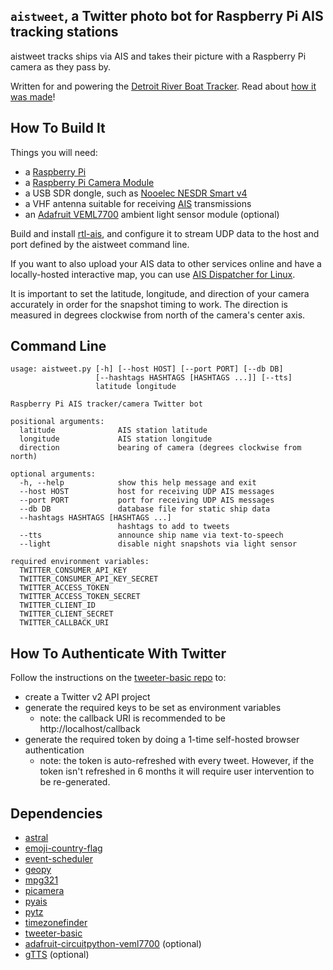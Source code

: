 `aistweet`, a Twitter photo bot for Raspberry Pi AIS tracking stations
----------------------------------------------------------------------

aistweet tracks ships via AIS and takes their picture with a Raspberry Pi
camera as they pass by.

Written for and powering the [Detroit River Boat Tracker]. Read about
[how it was made]!

How To Build It
---------------

Things you will need:

  - a [Raspberry Pi]
  - a [Raspberry Pi Camera Module]
  - a USB SDR dongle, such as [Nooelec NESDR Smart v4]
  - a VHF antenna suitable for receiving [AIS] transmissions
  - an [Adafruit VEML7700] ambient light sensor module (optional)

Build and install [rtl-ais], and configure it to stream UDP data to the host
and port defined by the aistweet command line.

If you want to also upload your AIS data to other services online and have a
locally-hosted interactive map, you can use [AIS Dispatcher for Linux].

It is important to set the latitude, longitude, and direction of your camera
accurately in order for the snapshot timing to work. The direction is measured
in degrees clockwise from north of the camera's center axis.

Command Line
------------
```
usage: aistweet.py [-h] [--host HOST] [--port PORT] [--db DB]
                   [--hashtags HASHTAGS [HASHTAGS ...]] [--tts]
                   latitude longitude

Raspberry Pi AIS tracker/camera Twitter bot

positional arguments:
  latitude              AIS station latitude
  longitude             AIS station longitude
  direction             bearing of camera (degrees clockwise from north)

optional arguments:
  -h, --help            show this help message and exit
  --host HOST           host for receiving UDP AIS messages
  --port PORT           port for receiving UDP AIS messages
  --db DB               database file for static ship data
  --hashtags HASHTAGS [HASHTAGS ...]
                        hashtags to add to tweets
  --tts                 announce ship name via text-to-speech
  --light               disable night snapshots via light sensor

required environment variables:
  TWITTER_CONSUMER_API_KEY
  TWITTER_CONSUMER_API_KEY_SECRET
  TWITTER_ACCESS_TOKEN
  TWITTER_ACCESS_TOKEN_SECRET
  TWITTER_CLIENT_ID
  TWITTER_CLIENT_SECRET
  TWITTER_CALLBACK_URI
```

How To Authenticate With Twitter
--------------------------------

Follow the instructions on the [tweeter-basic repo](https://github.com/MikeBusuttil/tweeter-basic) to:
- create a Twitter v2 API project
- generate the required keys to be set as environment variables
  - note: the callback URI is recommended to be http://localhost/callback
- generate the required token by doing a 1-time self-hosted browser authentication
  - note: the token is auto-refreshed with every tweet.  However, if the token isn't refreshed in 6 months it will require user intervention to be re-generated.

Dependencies
------------
  - [astral](https://pypi.org/project/astral/)
  - [emoji-country-flag](https://pypi.org/project/emoji-country-flag/)
  - [event-scheduler](https://pypi.org/project/event-scheduler/)
  - [geopy](https://pypi.org/project/geopy/)
  - [mpg321](http://mpg321.sourceforge.net/)
  - [picamera](https://pypi.org/project/picamera/)
  - [pyais](https://pypi.org/project/pyais/)
  - [pytz](https://pypi.org/project/pytz/)
  - [timezonefinder](https://pypi.org/project/timezonefinder/)
  - [tweeter-basic](https://github.com/MikeBusuttil/tweeter-basic)
  - [adafruit-circuitpython-veml7700](https://pypi.org/project/adafruit-circuitpython-veml7700/) (optional)
  - [gTTS](https://pypi.org/project/gTTS/) (optional)

[Detroit River Boat Tracker]: https://twitter.com/detroitships
[AIS]: https://en.wikipedia.org/wiki/Automatic_identification_system
[Nooelec NESDR Smart v4]: https://www.nooelec.com/store/sdr/sdr-receivers/nesdr-smart-sdr.html
[Raspberry Pi]: https://www.raspberrypi.org/
[Raspberry Pi Camera Module]: https://www.raspberrypi.org/products/camera-module-v2/
[Adafruit VEML7700]: http://learn.adafruit.com/adafruit-veml7700
[AIS Dispatcher for Linux]: https://www.aishub.net/ais-dispatcher?tab=linux
[rtl-ais]: https://github.com/dgiardini/rtl-ais
[how it was made]: https://www.prosiglieres.com/posts/detroit-river-boat-tracker-project/
